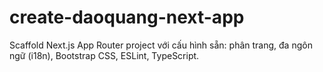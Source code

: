 # create-daoquang-next-app
Scaffold Next.js App Router project với cấu hình sẵn: phân trang, đa ngôn ngữ (i18n), Bootstrap CSS, ESLint, TypeScript.
